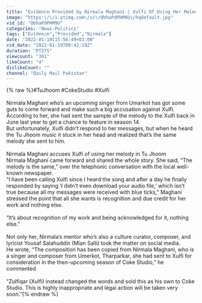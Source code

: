 ```yaml
---
title: "Evidence Provided by Nirmala Maghani | Xulfi Of Using Her Melody In ‘Tu Jhoom’ |Daily Mail Pakistan"
image: "https:\/\/i.ytimg.com\/vi\/ObhaPdPHM9U\/hqdefault.jpg"
vid_id: "ObhaPdPHM9U"
categories: "News-Politics"
tags: ["Evidence","Provided","Nirmala"]
date: "2022-01-19T15:56:49+03:00"
vid_date: "2022-01-19T09:42:19Z"
duration: "PT27S"
viewcount: "391"
likeCount: "4"
dislikeCount: ""
channel: "Daily Mail Pakistan"
---
```

{% raw %}#TuJhoom #CokeStudio #Xulfi<br /><br />Nirmala Maghani who’s an upcoming singer from Umarkot has got some guts to come forward and make such a big accusation against Xulfi. According to her, she had sent the sample of the melody to the Xulfi back in June last year to get a chance to feature in season 14.<br />But unfortunately, Xulfi didn’t respond to her messages, but when he heard the Tu Jhoom music it stuck in her head and realized that’s the same melody she sent to him.<br /><br />Nirmala Maghani accuses Xulfi of using her melody in Tu Jhoom<br />Nirmala Maghani came forward and shared the whole story. She said, “The melody is the same,” over the telephonic conversation with the local well-known newspaper.<br />“I have been calling Xulfi since I heard the song and after a day he finally responded by saying ‘I didn’t even download your audio file,’ which isn’t true because all my messages were received with blue ticks,” Maghani stressed the point that all she wants is recognition and due credit for her work and nothing else.<br /><br />“It’s about recognition of my work and being acknowledged for it, nothing else.”<br /><br />Not only her, Nirmala’s mentor who’s also a culture curator, composer, and lyricist Yousaf Salahuddin (Mian Salli) took the matter on social media.<br />He wrote, “The composition has been copied from Nirmala Maghani, who is a singer and composer from Umerkot, Tharparkar, she had sent to Xulfi for consideration in the then-upcoming season of Coke Studio,” he commented.<br /><br />“Zulfiqar (Xulfi) instead changed the words and sold this as his own to Coke Studio. This is highly inappropriate and legal action will be taken very soon.”{% endraw %}
